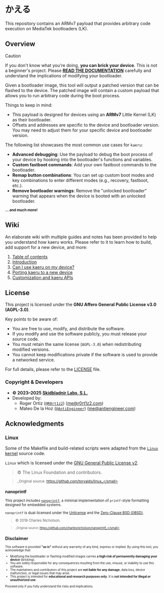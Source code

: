 # かえる

This repository contains an ARMv7 payload that provides arbitrary code execution on MediaTek bootloaders (LK).

## Overview
>[!CAUTION]
> If you don't know what you're doing, **you can brick your device**. This is not a beginner's project. Please **[READ THE DOCUMENTATION](https://github.com/R0rt1z2/kaeru/wiki)** carefully and understand the implications of modifying your bootloader.

Given a bootloader image, this tool will output a patched version that can be flashed to the device. The patched image will contain a custom payload that allows you to run arbitrary code during the boot process.

Things to keep in mind:
- This payload is designed for devices using an **ARMv7** Little Kernel (LK) as their bootloader.
- Offsets and addresses are specific to the device and bootloader version. You may need to adjust them for your specific device and bootloader version.

The following list showcases the most common use cases for `kaeru`:
- **Advanced debugging**: Use the payload to debug the boot process of your device by hooking into the bootloader's functions and variables.
- **Custom fastboot commands**: Add your own fastboot commands to the bootloader.
- **Remap button combinations**: You can set up custom boot modes and key combinations to enter different modes (e.g., recovery, fastboot, etc.).
- **Remove bootloader warnings**: Remove the "unlocked bootloader" warning that appears when the device is booted with an unlocked bootloader.

<small>__... and much more!__</small>

## Wiki

An elaborate wiki with multiple guides and notes has been provided to help you understand how kaeru works. Please refer to it to learn how to build, add support for a new device, and more:
1. [Table of contents](https://github.com/R0rt1z2/kaeru/wiki)
2. [Introduction](https://github.com/R0rt1z2/kaeru/wiki/Introduction)
3. [Can I use kaeru on my device?](https://github.com/R0rt1z2/kaeru/wiki/Can-I-use-kaeru-on-my-device%3F)
4. [Porting kaeru to a new device](https://github.com/R0rt1z2/kaeru/wiki/Porting-kaeru-to-a-new-device)
5. [Customization and kaeru APIs](https://github.com/R0rt1z2/kaeru/wiki/Customization-and-kaeru-APIs)

## License

This project is licensed under the **GNU Affero General Public License v3.0 (AGPL-3.0)**.

Key points to be aware of:

* You are free to use, modify, and distribute the software.
* If you modify and use the software publicly, you must release your source code.
* You must retain the same license (`AGPL-3.0`) when redistributing modified versions.
* You cannot keep modifications private if the software is used to provide a networked service.

For full details, please refer to the [LICENSE](https://github.com/R0rt1z2/kaeru/tree/master/LICENSE) file.

### Copyright & Developers

- **© 2023–2025 [Skidbladnir Labs, S.L.](https://skidbladnir.cat/)**
- Developed by:
    - Roger Ortiz ([`@R0rt1z2`](https://github.com/R0rt1z2)) ([me@r0rt1z2.com](mailto:me@r0rt1z2.com))
    - Mateo De la Hoz ([`@AntiEngineer`](https://github.com/AntiEngineer)) ([me@antiengineer.com](mailto:me@antiengineer.com))

## Acknowledgments

### Linux
Some of the Makefile and build-related scripts were adapted from the [`Linux` kernel](https://github.com/torvalds/linux) source code.

`Linux` which is licensed under the [GNU General Public License v2](https://www.gnu.org/licenses/old-licenses/gpl-2.0.en.html).

> © The Linux Foundation and contributors.  

> <small>_Original source: https://github.com/torvalds/linux_</small>

### nanoprintf
This project includes [`nanoprintf`](https://github.com/charlesnicholson/nanoprintf), a minimal implementation of `printf`-style formatting designed for embedded systems.

`nanoprintf` is dual-licensed under the [Unlicense](http://unlicense.org) and the [Zero-Clause BSD (0BSD)](https://opensource.org/licenses/0BSD). 

> © 2019 Charles Nicholson.

> <small>_Original source: https://github.com/charlesnicholson/nanoprintf_</small>

## Disclaimer

This software is provided **"as is"** without any warranty of any kind, express or implied. By using this tool, you acknowledge that:

* Modifying the bootloader or flashing modified images carries **a high risk of permanently damaging your device** (bricking).
* You are solely responsible for any consequences resulting from the use, misuse, or inability to use this software.
* The maintainers and contributors of this project are **not liable for any damage**, data loss, device malfunction, or legal issues that may arise.
* This project is intended for **educational and research purposes only**. It is **not intended for illegal or unauthorized use**.

Proceed only if you fully understand the risks and implications.
